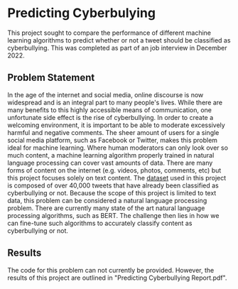 # Predicting Cyberbulying
This project sought to compare the performance of different machine learning algorithms to predict whether or not a tweet should be classified as cyberbullying. This was completed as part of an job interview in December 2022.

## Problem Statement
In the age of the internet and social media, online discourse is now widespread and is an integral part to many people's lives. While there are many benefits to this highly accessible means of communication, one unfortunate side effect is the rise of cyberbullying. In order to create a welcoming environment, it is important to be able to moderate excessively harmful and negative comments. The sheer amount of users for a single social media platform, such as Facebook or Twitter, makes this problem ideal for machine learning. Where human moderators can only look over so much content, a machine learning algorithm properly trained in natural language processing can cover vast amounts of data. There are many forms of content on the internet (e.g. videos, photos, comments, etc) but this project focuses solely on text content. The [dataset](https://www.kaggle.com/datasets/andrewmvd/cyberbullying-classification/data) used in this project is composed of over 40,000 tweets that have already been classified as cyberbullying or not. Because the scope of this project is limited to text data, this problem can be considered a natural language processing problem. There are currently many state of the art natural language processing algorithms, such as BERT. The challenge then lies in how we can fine-tune such algorithms to accurately classify content as cyberbullying or not.

## Results
The code for this problem can not currently be provided. However, the results of this project are outlined in "Predicting Cyberbullying Report.pdf".

